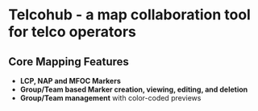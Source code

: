 
# Telcohub - a map collaboration tool for telco operators

## Core Mapping Features
- **LCP, NAP and MFOC Markers**
- **Group/Team based Marker creation, viewing, editing, and deletion**
- **Group/Team management** with color-coded previews
